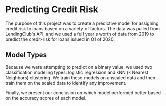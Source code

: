 # Predicting Credit Risk
The purpose of this project was to create a predictive model for assigning credit risk to loans based on a variety of factors.  The data was pulled from LendingClub's API, and we used a full year's worth of data from 2019 to predict the credit-risk for loans issued in Q1 of 2020.

## Model Types
Because we were attempting to predict on a binary value, we used two classification modeling types: logistic regression and kNN (k Nearest Neighbors) clustering.  We train these models on unscaled data and then train them on the scaled data to identify any improvement.  

Finally, we present our conclusion on which model performed better based on the accuracy scores of each model.
